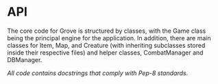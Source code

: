 # API

The core code for Grove is structured by classes, with the Game class being the principal engine for the application. In addition, there are main classes for Item, Map, and Creature (with inheriting subclasses stored inside their respective files) and helper classes, CombatManager and DBManager. 

*All code contains docstrings that comply with Pep-8 standards.*
